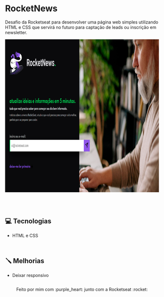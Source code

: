 # RocketNews


Desafio da Rocketseat para desenvolver uma página web simples utilizando HTML e CSS que servirá no futuro para captação de leads ou inscrição em newsletter.
<br>



<p align ="left">
    <img width = "800" height = "500" src= "assets/rocket-news.png">
<p>

<br>
 
<br>


## :computer: Tecnologias 

- HTML e CSS
 
<br>

## :screwdriver: Melhorias

- Deixar responsivo

##

<p align ="center">Feito por mim com :purple_heart: junto com a Rocketseat :rocket: </p>
